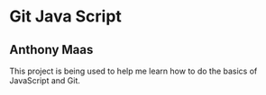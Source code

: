 # Git Java Script
## Anthony Maas
This project is being used to help me learn how to do the basics of JavaScript and Git.